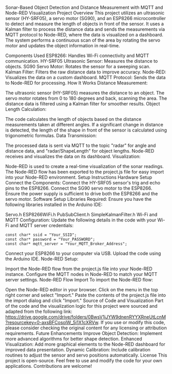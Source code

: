 Sonar-Based Object Detection and Distance Measurement with MQTT and Node-RED Visualization
Project Overview
This project utilizes an ultrasonic sensor (HY-SRF05), a servo motor (SG90), and an ESP8266 microcontroller to detect and measure the length of objects in front of the sensor. It uses a Kalman filter to process the distance data and sends the measurements via MQTT protocol to Node-RED, where the data is visualized on a dashboard. The system performs a continuous scan of the area by rotating the servo motor and updates the object information in real-time.

Components Used
ESP8266: Handles Wi-Fi connectivity and MQTT communication.
HY-SRF05 Ultrasonic Sensor: Measures the distance to objects.
SG90 Servo Motor: Rotates the sensor for a sweeping scan.
Kalman Filter: Filters the raw distance data to improve accuracy.
Node-RED: Visualizes the data on a custom dashboard.
MQTT Protocol: Sends the data to Node-RED for processing.
How It Works
Distance Measurement:

The ultrasonic sensor (HY-SRF05) measures the distance to an object.
The servo motor rotates from 0 to 180 degrees and back, scanning the area.
The distance data is filtered using a Kalman filter for smoother results.
Object Length Calculation:

The code calculates the length of objects based on the distance measurements taken at different angles.
If a significant change in distance is detected, the length of the shape in front of the sensor is calculated using trigonometric formulas.
Data Transmission:

The processed data is sent via MQTT to the topic "radar" for angle and distance data, and "radar/ShapeLength" for object lengths.
Node-RED receives and visualizes the data on its dashboard.
Visualization:

Node-RED is used to create a real-time visualization of the sonar readings.
The Node-RED flow has been exported to the project.js file for easy import into your Node-RED environment.
Setup Instructions
Hardware Setup
Connect the Components:
Connect the HY-SRF05 sensor's trig and echo pins to the ESP8266.
Connect the SG90 servo motor to the ESP8266.
Ensure the power supply is sufficient to drive both the ESP8266 and the servo motor.
Software Setup
Libraries Required: Ensure you have the following libraries installed in the Arduino IDE:

Servo.h
ESP8266WiFi.h
PubSubClient.h
SimpleKalmanFilter.h
Wi-Fi and MQTT Configuration: Update the following details in the code with your Wi-Fi and MQTT server credentials:

    const char* ssid = "Your_SSID";
    const char* password = "Your_PASSWORD";
    const char* mqtt_server = "Your_MQTT_Broker_Address";


Connect your ESP8266 to your computer via USB.
Upload the code using the Arduino IDE.
Node-RED Setup:

Import the Node-RED flow from the project.js file into your Node-RED instance.
Configure the MQTT nodes in Node-RED to match your MQTT server settings.
Node-RED Flow Import
To import the Node-RED flow:

Open the Node-RED editor in your browser.
Click on the menu in the top right corner and select "Import."
Paste the contents of the project.js file into the import dialog and click "Import."
Source of Code and Visualization
Part of the code and the visualization logic for this project were sourced and adapted from the following link: https://drive.google.com/drive/folders/0BwsV1jJYW9dnenRYYXRneUtLcnM?resourcekey=0-axsBFCosolW_5i1X1cXRVw.
If you use or modify this code, please consider checking the original content for any licensing or attribution requirements.
Future Enhancements
Improve Object Detection: Implement more advanced algorithms for better shape detection.
Enhanced Visualization: Add more graphical elements to the Node-RED dashboard for improved data presentation.
Dynamic Calibration: Include calibration routines to adjust the sensor and servo positions automatically.
License
This project is open-source. Feel free to use and modify the code for your own applications. Contributions are welcome!
